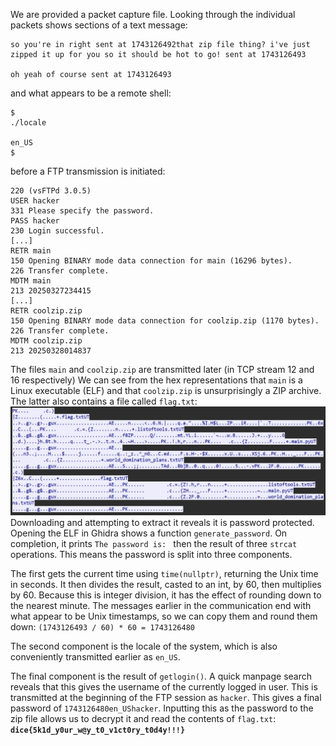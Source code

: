 We are provided a packet capture file. Looking through the individual packets shows sections of a text message:
```
so you're in right sent at 1743126492that zip file thing? i've just zipped it up for you so it should be hot to go! sent at 1743126493

oh yeah of course sent at 1743126493
```
and what appears to be a remote shell:
```
$
./locale

en_US
$
```
 before a FTP transmission is initiated:
 
```
220 (vsFTPd 3.0.5)
USER hacker
331 Please specify the password.
PASS hacker
230 Login successful.
[...]
RETR main
150 Opening BINARY mode data connection for main (16296 bytes).
226 Transfer complete.
MDTM main
213 20250327234415
[...]
RETR coolzip.zip
150 Opening BINARY mode data connection for coolzip.zip (1170 bytes).
226 Transfer complete.
MDTM coolzip.zip
213 20250328014837
```

The files `main` and `coolzip.zip` are transmitted later (in TCP stream 12 and 16 respectively)
We can see from the hex representations that `main` is a Linux executable (ELF) and that `coolzip.zip` is unsurprisingly a ZIP archive. The latter also contains a file called `flag.txt`:
![hex representation of coolzip.zip](https://raw.githubusercontent.com/VuwCTF/writeups/refs/heads/main/diceCTF25/dicecap1.png)
Downloading and attempting to extract it reveals it is password protected. Opening the ELF in Ghidra shows a function `generate_password`. On completion, it prints `The password is: ` then the result of three `strcat` operations. This means the password is split into three components.

The first gets the current time using `time(nullptr)`, returning the Unix time in seconds. It then divides the result, casted to an int, by 60, then multiplies by 60. Because this is integer division, it has the effect of rounding down to the nearest minute. The messages earlier in the communication end with what appear to be Unix timestamps, so we can copy them and round them down:
`(1743126493 / 60) * 60 = 1743126480`

The second component is the locale of the system, which is also conveniently transmitted earlier as `en_US`.

The final component is the result of `getlogin()`. A quick manpage search reveals that this gives the username of the currently logged in user. This is transmitted at the beginning of the FTP session as `hacker`. 
This gives a final password of `1743126480en_UShacker`. Inputting this as the password to the zip file allows us to decrypt it and read the contents of `flag.txt`:
**`dice{5k1d_y0ur_w@y_t0_v1ct0ry_t0d4y!!!}`**
